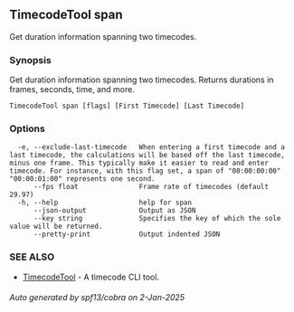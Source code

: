 ## TimecodeTool span

Get duration information spanning two timecodes.

### Synopsis

Get duration information spanning two timecodes. Returns durations in frames, seconds, time, and more.

```
TimecodeTool span [flags] [First Timecode] [Last Timecode]
```

### Options

```
  -e, --exclude-last-timecode   When entering a first timecode and a last timecode, the calculations will be based off the last timecode, minus one frame. This typically make it easier to read and enter timecode. For instance, with this flag set, a span of "00:00:00:00" "00:00:01:00" represents one second.
      --fps float               Frame rate of timecodes (default 29.97)
  -h, --help                    help for span
      --json-output             Output as JSON
      --key string              Specifies the key of which the sole value will be returned.
      --pretty-print            Output indented JSON
```

### SEE ALSO

* [TimecodeTool](TimecodeTool.md)	 - A timecode CLI tool.

###### Auto generated by spf13/cobra on 2-Jan-2025
